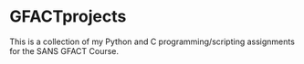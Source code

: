 # GFACTprojects
This is a collection of my Python and C programming/scripting assignments for the SANS GFACT Course.
